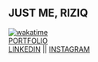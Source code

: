 ## JUST ME, RIZIQ

[![wakatime](https://wakatime.com/badge/user/ca7abe11-d9c8-4561-98fc-9fe1d3df5ac2.svg)](https://wakatime.com/@ca7abe11-d9c8-4561-98fc-9fe1d3df5ac2) </br>
[PORTFOLIO](https://albabriziq.vercel.app) <br/>
[LINKEDIN](https://www.linkedin.com/in/riziqalbab/) || [INSTAGRAM](https://www.instagram.com/albabriziq_/)
